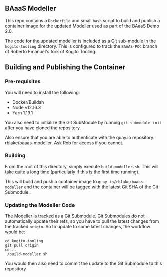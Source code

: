 ## BAaaS Modeller

This repo contains a `Dockerfile` and small `bash` script to build and publish a container
image for the updated Modeller used as part of the BAaaS Demo 2.0.

The code for the updated modeller is included as a Git sub-module in the `kogito-tooling` directory.
This is configured to track the `BAAAS-POC` branch of Roberto Emanuel's fork of Kogito Tooling.

## Building and Publishing the Container

### Pre-requisites

You will need to install the following:

* Docker/Buildah
* Node v12.16.3
* Yarn 1.19.1

You also need to initialize the Git SubModule by running `git submodule init` after you have cloned the repository.

Also ensure that you are able to authenticate with the quay.io repository: rblake/baaas-modeller. Ask Rob for access
if you cannot.

### Building

From the root of this directory, simply execute `build-modeller.sh`. This will take quite a long time
(particularly if this is the first time running).

This will build and push a container image to `quay.io/rblake/baaas-modeller` and the container will
be tagged with the latest Git SHA of the Git Submodule.

### Updating the Modeller Code

The Modeller is tracked as a Git Submodule. Git Submodules do not automatically update their refs, so
you have to pull the latest changes from the tracked `origin`. So to update to some latest changes, the workflow
would be:

```shell
cd kogito-tooling
git pull origin
cd ..
./build-modeller.sh
```

You would then also need to commit the update to the Git Submodule to this repository